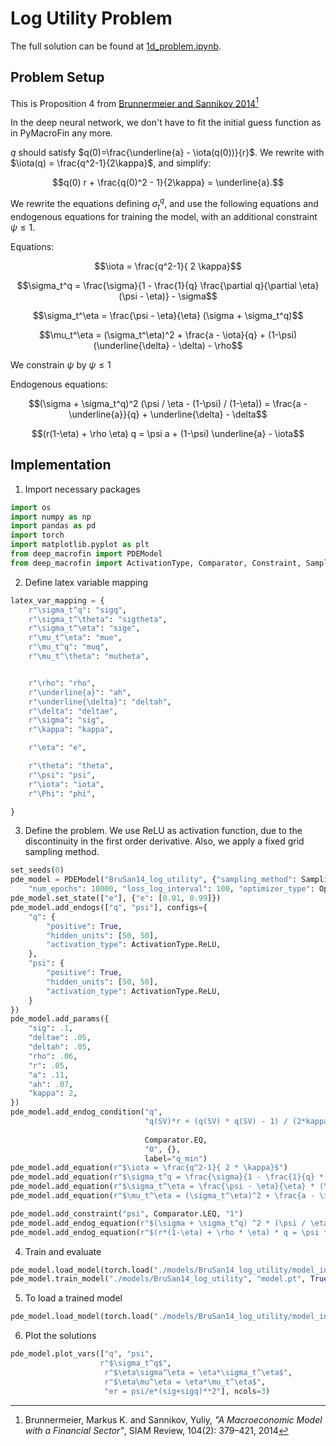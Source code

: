 # Log Utility Problem

The full solution can be found at <a href="https://github.com/rotmanfinhub/deep-macrofin/blob/main/examples/pymacrofin_eg/1d_problem_relu.ipynb" target="_blank">1d_problem.ipynb</a>.

## Problem Setup
This is Proposition 4 from <a href="https://www.aeaweb.org/articles?id=10.1257/aer.104.2.379" target="_blank">Brunnermeier and Sannikov 2014</a>[^1]

[^1]: Brunnermeier, Markus K. and Sannikov, Yuliy, *"A Macroeconomic Model with a Financial Sector"*, SIAM Review, 104(2): 379–421, 2014

In the deep neural network, we don't have to fit the initial guess function as in PyMacroFin any more.

$q$ should satisfy $q(0)=\frac{\underline{a} - \iota(q(0))}{r}$. We rewrite with $\iota(q) = \frac{q^2-1}{2\kappa}$, and simplify: 

$$q(0) r + \frac{q(0)^2 - 1}{2\kappa} = \underline{a}.$$

We rewrite the equations defining $\sigma_t^q$, and use the following equations and endogenous equations for training the model, with an additional constraint $\psi \leq 1$.

Equations:

$$\iota = \frac{q^2-1}{ 2 \kappa}$$

$$\sigma_t^q = \frac{\sigma}{1 - \frac{1}{q} \frac{\partial q}{\partial \eta} (\psi - \eta)} - \sigma$$

$$\sigma_t^\eta = \frac{\psi - \eta}{\eta} (\sigma + \sigma_t^q)$$

$$\mu_t^\eta = (\sigma_t^\eta)^2 + \frac{a - \iota}{q} + (1-\psi) (\underline{\delta} - \delta) - \rho$$

We constrain $\psi$ by $\psi \leq 1$

Endogenous equations:

$$(\sigma + \sigma_t^q)^2 (\psi / \eta - (1-\psi) / (1-\eta)) = \frac{a - \underline{a}}{q} + \underline{\delta} - \delta$$

$$(r(1-\eta) + \rho \eta) q = \psi a + (1-\psi) \underline{a} - \iota$$

## Implementation

1. Import necessary packages
```py
import os
import numpy as np
import pandas as pd
import torch
import matplotlib.pyplot as plt
from deep_macrofin import PDEModel
from deep_macrofin import ActivationType, Comparator, Constraint, SamplingMethod, System, OptimizerType, plot_loss_df, set_seeds
```

2. Define latex variable mapping
```py
latex_var_mapping = {
    r"\sigma_t^q": "sigq",
    r"\sigma_t^\theta": "sigtheta",
    r"\sigma_t^\eta": "sige",
    r"\mu_t^\eta": "mue",
    r"\mu_t^q": "muq",
    r"\mu_t^\theta": "mutheta",


    r"\rho": "rho",
    r"\underline{a}": "ah",
    r"\underline{\delta}": "deltah",
    r"\delta": "deltae",
    r"\sigma": "sig",
    r"\kappa": "kappa",

    r"\eta": "e",

    r"\theta": "theta",
    r"\psi": "psi",
    r"\iota": "iota",
    r"\Phi": "phi",

}
```

3. Define the problem. We use ReLU as activation function, due to the discontinuity in the first order derivative. Also, we apply a fixed grid sampling method.
```py
set_seeds(0)
pde_model = PDEModel("BruSan14_log_utility", {"sampling_method": SamplingMethod.FixedGrid, "batch_size": 200,
    "num_epochs": 10000, "loss_log_interval": 100, "optimizer_type": OptimizerType.Adam}, latex_var_mapping=latex_var_mapping)
pde_model.set_state(["e"], {"e": [0.01, 0.99]})
pde_model.add_endogs(["q", "psi"], configs={
    "q": {
        "positive": True,
        "hidden_units": [50, 50], 
        "activation_type": ActivationType.ReLU,
    },
    "psi": {
        "positive": True, 
        "hidden_units": [50, 50], 
        "activation_type": ActivationType.ReLU,
    }
})
pde_model.add_params({
    "sig": .1,
    "deltae": .05,
    "deltah": .05,
    "rho": .06,
    "r": .05,
    "a": .11,
    "ah": .07,
    "kappa": 2,
})
pde_model.add_endog_condition("q", 
                              "q(SV)*r + (q(SV) * q(SV) - 1) / (2*kappa) - ah", {"SV": torch.zeros((1, 1)), 
                                                                                 "r": 0.05, "ah": .07, "kappa": 2,},
                              Comparator.EQ,
                              "0", {},
                              label="q_min")
pde_model.add_equation(r"$\iota = \frac{q^2-1}{ 2 * \kappa}$")
pde_model.add_equation(r"$\sigma_t^q = \frac{\sigma}{1 - \frac{1}{q} * \frac{\partial q}{\partial \eta} * (\psi - \eta)} - \sigma$")
pde_model.add_equation(r"$\sigma_t^\eta = \frac{\psi - \eta}{\eta} * (\sigma + \sigma_t^q)$")
pde_model.add_equation(r"$\mu_t^\eta = (\sigma_t^\eta)^2 + \frac{a - \iota}{q} + (1-\psi) * (\underline{\delta} - \delta) - \rho$")

pde_model.add_constraint("psi", Comparator.LEQ, "1")
pde_model.add_endog_equation(r"$(\sigma + \sigma_t^q) ^2 * (\psi / \eta - (1-\psi) / (1-\eta)) = \frac{a - \underline{a}}{q} + \underline{\delta} - \delta$")
pde_model.add_endog_equation(r"$(r*(1-\eta) + \rho * \eta) * q = \psi * a + (1-\psi) * \underline{a} - \iota$")
```

4. Train and evaluate
```py
pde_model.load_model(torch.load("./models/BruSan14_log_utility/model_init_best.pt"))
pde_model.train_model("./models/BruSan14_log_utility", "model.pt", True)
```

5. To load a trained model
```py
pde_model.load_model(torch.load("./models/BruSan14_log_utility/model_init_best.pt"))
```

6. Plot the solutions
```py
pde_model.plot_vars(["q", "psi",
                    r"$\sigma_t^q$",
                     r"$\eta\sigma^\eta = \eta*\sigma_t^\eta$",
                     r"$\eta\mu^\eta = \eta*\mu_t^\eta$",
                     "er = psi/e*(sig+sigq)**2"], ncols=3)
```